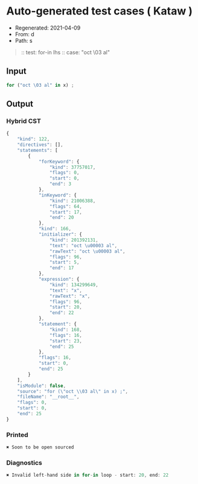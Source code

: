# Auto-generated test cases ( Kataw )
- Regenerated: 2021-04-09
- From: d
- Path: s
> :: test: for-in lhs
> :: case: "oct \03 al"
## Input

`````js
for ("oct \03 al" in x) ;
`````

## Output

### Hybrid CST

```javascript
{
    "kind": 122,
    "directives": [],
    "statements": [
        {
            "forKeyword": {
                "kind": 37757017,
                "flags": 0,
                "start": 0,
                "end": 3
            },
            "inKeyword": {
                "kind": 21006388,
                "flags": 64,
                "start": 17,
                "end": 20
            },
            "kind": 166,
            "initializer": {
                "kind": 201392131,
                "text": "oct \u00003 al",
                "rawText": "oct \u00003 al",
                "flags": 96,
                "start": 5,
                "end": 17
            },
            "expression": {
                "kind": 134299649,
                "text": "x",
                "rawText": "x",
                "flags": 96,
                "start": 20,
                "end": 22
            },
            "statement": {
                "kind": 168,
                "flags": 16,
                "start": 23,
                "end": 25
            },
            "flags": 16,
            "start": 0,
            "end": 25
        }
    ],
    "isModule": false,
    "source": "for (\"oct \\03 al\" in x) ;",
    "fileName": "__root__",
    "flags": 0,
    "start": 0,
    "end": 25
}
```

### Printed

```javascript
✖ Soon to be open sourced
```

### Diagnostics

```javascript
✖ Invalid left-hand side in for-in loop - start: 20, end: 22

```

